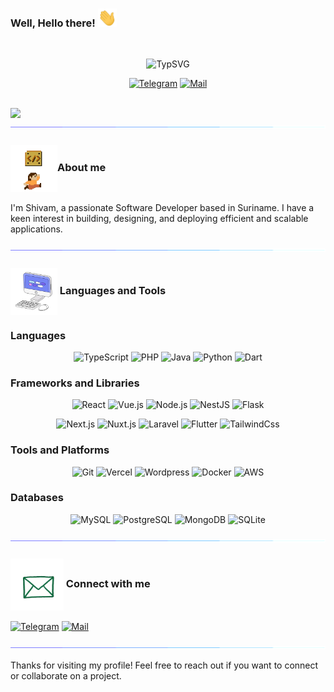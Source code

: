 ### Well, Hello there! <img src="https://raw.githubusercontent.com/Sh1vZ/Sh1vZ/10256fea83c44a529045bec62344fa6ea2fb482a/assets/wave.gif" width="30">

<br/>
<p align="center">
<img src="https://readme-typing-svg.herokuapp.com?font=Quantico&size=24&duration=1700&pause=1100&color=F78613&center=true&random=false&width=435&lines=I'm+Shivam+A.K.A+ShivZ;Software+Developer" alt="TypSVG" />
<p>
<p align="center">
<a target="_blank" href="https://t.me/ShivZx_x"><img src="https://img.shields.io/badge/Telegram-0088cc?style=for-the-badge&logo=telegram" alt="Telegram" /></a>
<a target="_blank" href="mailto:shivam.bhagwandas@proton.me"><img src="https://img.shields.io/badge/Mail-D14836?style=for-the-badge&logo=gmail&logoColor=white" alt="Mail" /></a>
</p>
<br/>

<img src="https://komarev.com/ghpvc/?username=Sh1vZ&label=Profile%20views&color=f78613&style=for-the-badge" >

<img src="https://raw.githubusercontent.com/Sh1vZ/Sh1vZ/main/assets/divider.gif">

### <img src="https://raw.githubusercontent.com/Sh1vZ/Sh1vZ/main/assets/about-me.webp" width="75" align="center">About me

I'm Shivam, a passionate Software Developer based in Suriname. I have a keen interest in building, designing, and
deploying efficient and scalable applications.

<img src="https://raw.githubusercontent.com/Sh1vZ/Sh1vZ/main/assets/divider.gif">

### <img src="https://raw.githubusercontent.com/Sh1vZ/Sh1vZ/main/assets/language-tools.webp" width="75" align="center"> Languages and Tools

### Languages

<p align="center">
  <img src="https://img.shields.io/badge/TypeScript-007ACC?style=for-the-badge&logo=typescript&logoColor=white" alt="TypeScript" />
  <img src="https://img.shields.io/badge/PHP-777BB4?style=for-the-badge&logo=php&logoColor=white" alt="PHP" />
  <img src="https://img.shields.io/badge/Java-ED8B00?style=for-the-badge&logo=java&logoColor=white" alt="Java" />
  <img src="https://img.shields.io/badge/Python-3670A0?style=for-the-badge&logo=python&logoColor=ffdd54" alt="Python" />
  <img src="https://img.shields.io/badge/Dart-0175C2?style=for-the-badge&logo=dart&logoColor=white" alt="Dart" />
</p>

### Frameworks and Libraries

<p align="center">
  <img src="https://img.shields.io/badge/React-20232A?style=for-the-badge&logo=react&logoColor=61DAFB" alt="React" />
  <img src="https://img.shields.io/badge/Vue.js-4FC08D?style=for-the-badge&logo=vuedotjs&logoColor=white" alt="Vue.js" /> 
  <img src="https://img.shields.io/badge/Node.js-43853D?style=for-the-badge&logo=nodedotjs&logoColor=white" alt="Node.js" />
  <img src="https://img.shields.io/badge/NestJS-E0234E?style=for-the-badge&logo=nestjs&logoColor=white" alt="NestJS" />
  <img src="https://img.shields.io/badge/Electron-47848F?style=for-the-badge&logo=electron&logoColor=white" alt="Flask" />
</p>
<p align="center">
  <img src="https://img.shields.io/badge/Next.js-000000?style=for-the-badge&logo=nextdotjs&logoColor=white" alt="Next.js" />
  <img src="https://img.shields.io/badge/Nuxt.js-00C58E?style=for-the-badge&logo=nuxtdotjs&logoColor=white" alt="Nuxt.js" /> 
  <img src="https://img.shields.io/badge/Laravel-FF2D20?style=for-the-badge&logo=laravel&logoColor=white" alt="Laravel" />
  <img src="https://img.shields.io/badge/Flutter-02569B?style=for-the-badge&logo=flutter&logoColor=white" alt="Flutter" />
  <img src="https://img.shields.io/badge/Tailwind-06B6D4?style=for-the-badge&logo=tailwindcss&logoColor=white" alt="TailwindCss" />
</p>

### Tools and Platforms

<p align="center">
  <img src="https://img.shields.io/badge/Git-F05032?style=for-the-badge&logo=git&logoColor=white" alt="Git" />
  <img src="https://img.shields.io/badge/Vercel-000000?style=for-the-badge&logo=vercel&logoColor=white" alt="Vercel" />
  <img src="https://img.shields.io/badge/Wordpress-21759B?style=for-the-badge&logo=wordpress&logoColor=white" alt="Wordpress" />
  <img src="https://img.shields.io/badge/Docker-2496ED?style=for-the-badge&logo=docker&logoColor=white" alt="Docker" />
  <img src="https://img.shields.io/badge/AWS-FF9900?style=for-the-badge&logo=amazonwebservices&logoColor=white" alt="AWS" />
</p>

### Databases

<p align="center">
  <img src="https://img.shields.io/badge/MySQL-4479A1?style=for-the-badge&logo=mysql&logoColor=white" alt="MySQL" />
  <img src="https://img.shields.io/badge/PostgreSQL-316192?style=for-the-badge&logo=postgresql&logoColor=white" alt="PostgreSQL" />
  <img src="https://img.shields.io/badge/MongoDB-4EA94B?style=for-the-badge&logo=mongodb&logoColor=white" alt="MongoDB" />
  <img src="https://img.shields.io/badge/SQLite-07405E?style=for-the-badge&logo=sqlite&logoColor=white" alt="SQLite" />
</p>


<img src="https://raw.githubusercontent.com/Sh1vZ/Sh1vZ/main/assets/divider.gif">

### <img src="https://raw.githubusercontent.com/Sh1vZ/Sh1vZ/main/assets/connect-with-me.webp" width="85" align="center"> Connect with me

<a target="_blank" href="https://t.me/ShivZx_x"><img src="https://img.shields.io/badge/Telegram-0088cc?style=for-the-badge&logo=telegram" alt="Telegram" /></a>
<a target="_blank" href="mailto:shivam.bhagwandas@proton.me"><img src="https://img.shields.io/badge/Mail-D14836?style=for-the-badge&logo=gmail&logoColor=white" alt="Mail" /></a>

<img src="https://raw.githubusercontent.com/Sh1vZ/Sh1vZ/main/assets/divider.gif">

Thanks for visiting my profile! Feel free to reach out if you want to connect or collaborate on a project.

